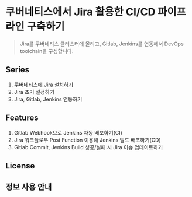 # 쿠버네티스에서 Jira 활용한 CI/CD 파이프라인 구축하기
> Jira를 쿠버네티스 클러스터에 올리고, Gitlab, Jenkins를 연동해서 DevOps toolchain을 구성합니다. 

## Series
1. [쿠버네티스에 Jira 설치하기](blog/jira_cicd_(1).md)
2. Jira 초기 설정하기
3. Jira, Gitlab, Jenkins 연동하기 

## Features
1. Gitlab Webhook으로 Jenkins 자동 배포하기(CI)
2. Jira 워크플로우 Post Function 이용해 Jenkins 빌드 배포하기(CD)
3. Gitlab Commit, Jenkins Build 성공/실패 시 Jira 이슈 업데이트하기

## License

## 정보 사용 안내
